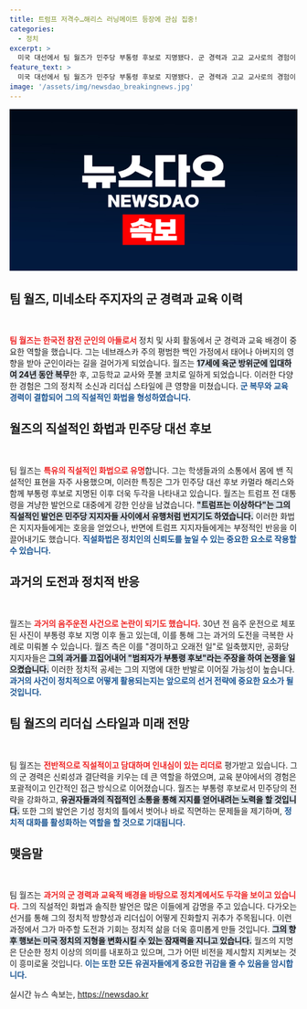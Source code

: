 ```yaml
---
title: 트럼프 저격수…해리스 러닝메이트 등장에 관심 집중!
categories:
  - 정치
excerpt: >
  미국 대선에서 팀 월즈가 민주당 부통령 후보로 지명됐다. 군 경력과 고교 교사로의 경험이 빛나는 그, 직설적인 트럼프 저격수로 주목받으며 정치적 논란 속에 전진한다.
feature_text: >
  미국 대선에서 팀 월즈가 민주당 부통령 후보로 지명됐다. 군 경력과 고교 교사로의 경험이 빛나는 그, 직설적인 트럼프 저격수로 주목받으며 정치적 논란 속에 전진한다.
image: '/assets/img/newsdao_breakingnews.jpg'
---
```


<p><img src="/assets/img/newsdao_breakingnews.jpg" alt="implanttips 속보" /></p>

<h2 data-ke-size="size26">팀 월즈, 미네소타 주지자의 군 경력과 교육 이력</h2>

<p data-ke-size="size16">&nbsp;</p>

<p><b><span style="color: #ee2323;">팀 월즈는 한국전 참전 군인의 아들로서</span></b> 정치 및 사회 활동에서 군 경력과 교육 배경이 중요한 역할을 했습니다. 그는 네브래스카 주의 평범한 백인 가정에서 태어나 아버지의 영향을 받아 군인이라는 길을 걸어가게 되었습니다. 월즈는 <b><span style="background-color: #21538527;">17세에 육군 방위군에 입대하여 24년 동안 복무</span></b>한 후, 고등학교 교사와 풋볼 코치로 일하게 되었습니다. 이러한 다양한 경험은 그의 정치적 소신과 리더십 스타일에 큰 영향을 미쳤습니다. <b><span style="color: #1a5490;">군 복무와 교육 경력이 결합되어 그의 직설적인 화법을 형성하였습니다.</span></b> </p>

<h2 data-ke-size="size26">월즈의 직설적인 화법과 민주당 대선 후보</h2>

<p data-ke-size="size16">&nbsp;</p>

<p>팀 월즈는 <b><span style="color: #ee2323;">특유의 직설적인 화법으로 유명</span></b>합니다. 그는 학생들과의 소통에서 몸에 밴 직설적인 표현을 자주 사용했으며, 이러한 특징은 그가 민주당 대선 후보 카멀라 해리스와 함께 부통령 후보로 지명된 이후 더욱 두각을 나타내고 있습니다. 월즈는 트럼프 전 대통령을 겨냥한 발언으로 대중에게 강한 인상을 남겼습니다. <b><span style="background-color: #21538527;">"트럼프는 이상하다"는 그의 직설적인 발언은 민주당 지지자들 사이에서 유행처럼 번지기도 하였습니다.</span></b>  이러한 화법은 지지자들에게는 호응을 얻었으나, 반면에 트럼프 지지자들에게는 부정적인 반응을 이끌어내기도 했습니다. <b><span style="color: #1a5490;">직설화법은 정치인의 신뢰도를 높일 수 있는 중요한 요소로 작용할 수 있습니다.</span></b></p>

<h2 data-ke-size="size26">과거의 도전과 정치적 반응</h2>

<p data-ke-size="size16">&nbsp;</p>

<p>월즈는 <b><span style="color: #ee2323;">과거의 음주운전 사건으로 논란이 되기도 했습니다.</span></b> 30년 전 음주 운전으로 체포된 사진이 부통령 후보 지명 이후 돌고 있는데, 이를 통해 그는 과거의 도전을 극복한 사례로 미뤄볼 수 있습니다. 월즈 측은 이를 "경미하고 오래전 일"로 일축했지만, 공화당 지지자들은 <b><span style="background-color: #21538527;">그의 과거를 끄집어내어 "범죄자가 부통령 후보"라는 주장을 하여 논쟁을 일으켰습니다.</span></b> 이러한 정치적 공세는 그의 지명에 대한 반발로 이어질 가능성이 높습니다. <b><span style="color: #1a5490;">과거의 사건이 정치적으로 어떻게 활용되는지는 앞으로의 선거 전략에 중요한 요소가 될 것입니다.</span></b></p>

<h2 data-ke-size="size26">팀 월즈의 리더십 스타일과 미래 전망</h2>

<p data-ke-size="size16">&nbsp;</p>

<p>팀 월즈는 <b><span style="color: #ee2323;">전반적으로 직설적이고 담대하며 인내심이 있는 리더로</span></b> 평가받고 있습니다. 그의 군 경력은 신뢰성과 결단력을 키우는 데 큰 역할을 하였으며, 교육 분야에서의 경험은 포괄적이고 인간적인 접근 방식으로 이어졌습니다. 월즈는 부통령 후보로서 민주당의 전략을 강화하고, <b><span style="background-color: #21538527;">유권자들과의 직접적인 소통을 통해 지지를 얻어내려는 노력을 할 것입니다.</span></b> 또한 그의 발언은 기성 정치의 틀에서 벗어나 바로 직면하는 문제들을 제기하며, <b><span style="color: #1a5490;">정치적 대화를 활성화하는 역할을 할 것으로 기대됩니다.</span></b> </p>

<h2 data-ke-size="size26">맺음말</h2>

<p data-ke-size="size16">&nbsp;</p>

<p>팀 월즈는 <b><span style="color: #ee2323;">과거의 군 경력과 교육적 배경을 바탕으로 정치계에서도 두각을 보이고 있습니다.</span></b> 그의 직설적인 화법과 솔직한 발언은 많은 이들에게 감명을 주고 있습니다. 다가오는 선거를 통해 그의 정치적 방향성과 리더십이 어떻게 진화할지 귀추가 주목됩니다. 이런 과정에서 그가 마주할 도전과 기회는 정치적 삶을 더욱 흥미롭게 만들 것입니다. <b><span style="background-color: #21538527;">그의 향후 행보는 미국 정치의 지형을 변화시킬 수 있는 잠재력을 지니고 있습니다.</span></b>  월즈의 지명은 단순한 정치 이상의 의미를 내포하고 있으며, 그가 어떤 비전을 제시할지 지켜보는 것이 흥미로울 것입니다. <b><span style="color: #1a5490;">이는 또한 모든 유권자들에게 중요한 귀감을 줄 수 있음을 암시합니다.</span></b></p>
실시간 뉴스 속보는, <a href="https://newsdao.kr" rel="dofollow">https://newsdao.kr</a>


